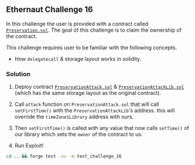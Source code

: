 ## Ethernaut Challenge 16

In this challenge the user is provided with a contract called [`Preservation.sol`](./Preservation.sol). The goal of this challenge is to claim the ownership of the contract.

This challenge requires user to be familiar with the following concepts.

- How `delegatecall` & storage layout works in solidity.

### Solution
1. Deploy contract [`PreservationAttack.sol`](./PreservationAttack.sol) & [`PreservationAttackLib.sol`](./PreservationAttack.sol) (which has the same storage layout as the original contract). 
2. Call `attack` function on `PreservationAttack.sol` that will call `setFirstTime()` with the `PreservationAttackLib`'s address. this will override the `timeZone1Library` address with ours.
3. Then `setFirstTime()` is called with any value that now calls `setTime()` of our library which sets the `owner` of the contract to us.


1. Run Exploit!
```sh
cd .. && forge test -vv -m test_challenge_16
```
